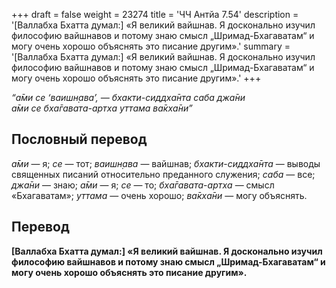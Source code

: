 +++
draft = false
weight = 23274
title = 'ЧЧ Антйа 7.54'
description = '[Валлабха Бхатта думал:] «Я великий вайшнав. Я досконально изучил философию вайшнавов и потому знаю смысл „Шримад-Бхагаватам“ и могу очень хорошо объяснять это писание другим».'
summary = '[Валлабха Бхатта думал:] «Я великий вайшнав. Я досконально изучил философию вайшнавов и потому знаю смысл „Шримад-Бхагаватам“ и могу очень хорошо объяснять это писание другим».'
+++

_“а̄ми се ‘ваишн̣ава’, — бхакти-сиддха̄нта саба джа̄ни  
а̄ми се бха̄гавата-артха уттама ва̄кха̄ни”_

## Пословный перевод

_а̄ми_ — я; _се_ — тот; _ваишн̣ава_ — вайшнав; _бхакти_\-_сиддха̄нта_ — выводы священных писаний относительно преданного служения; _саба_ — все; _джа̄ни_ — знаю; _а̄ми_ — я; _се_ — то; _бха̄гавата_\-_артха_ — смысл «Бхагаватам»; _уттама_ — очень хорошо; _ва̄кха̄ни_ — могу объяснять.

## Перевод

**\[Валлабха Бхатта думал:\] «Я великий вайшнав. Я досконально изучил философию вайшнавов и потому знаю смысл „Шримад-Бхагаватам“ и могу очень хорошо объяснять это писание другим».**
